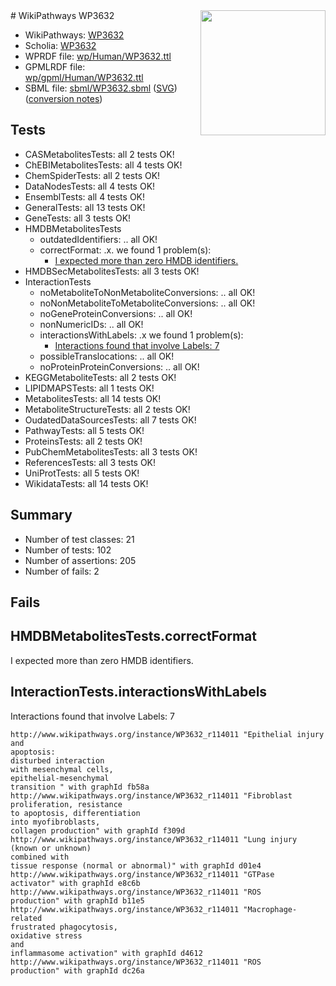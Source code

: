 <img style="float: right; width: 200px" src="../logo.png" />
# WikiPathways WP3632

* WikiPathways: [WP3632](https://identifiers.org/wikipathways:WP3632)
* Scholia: [WP3632](https://scholia.toolforge.org/wikipathways/WP3632)
* WPRDF file: [wp/Human/WP3632.ttl](../wp/Human/WP3632.ttl)
* GPMLRDF file: [wp/gpml/Human/WP3632.ttl](../wp/gpml/Human/WP3632.ttl)
* SBML file: [sbml/WP3632.sbml](../sbml/WP3632.sbml) ([SVG](../sbml/WP3632.svg)) ([conversion notes](../sbml/WP3632.txt))

## Tests
* CASMetabolitesTests: all 2 tests OK!
* ChEBIMetabolitesTests: all 4 tests OK!
* ChemSpiderTests: all 2 tests OK!
* DataNodesTests: all 4 tests OK!
* EnsemblTests: all 4 tests OK!
* GeneralTests: all 13 tests OK!
* GeneTests: all 3 tests OK!
* HMDBMetabolitesTests
    * outdatedIdentifiers: .. all OK!
    * correctFormat: .x. we found 1 problem(s):
        * [I expected more than zero HMDB identifiers.](#ad154c1e)
* HMDBSecMetabolitesTests: all 3 tests OK!
* InteractionTests
    * noMetaboliteToNonMetaboliteConversions: .. all OK!
    * noNonMetaboliteToMetaboliteConversions: .. all OK!
    * noGeneProteinConversions: .. all OK!
    * nonNumericIDs: .. all OK!
    * interactionsWithLabels: .x we found 1 problem(s):
        * [Interactions found that involve Labels: 7](#630d267e)
    * possibleTranslocations: .. all OK!
    * noProteinProteinConversions: .. all OK!
* KEGGMetaboliteTests: all 2 tests OK!
* LIPIDMAPSTests: all 1 tests OK!
* MetabolitesTests: all 14 tests OK!
* MetaboliteStructureTests: all 2 tests OK!
* OudatedDataSourcesTests: all 7 tests OK!
* PathwayTests: all 5 tests OK!
* ProteinsTests: all 2 tests OK!
* PubChemMetabolitesTests: all 3 tests OK!
* ReferencesTests: all 3 tests OK!
* UniProtTests: all 5 tests OK!
* WikidataTests: all 14 tests OK!


## Summary

* Number of test classes: 21
* Number of tests: 102
* Number of assertions: 205
* Number of fails: 2

## Fails

<a name="ad154c1e" />

## HMDBMetabolitesTests.correctFormat

I expected more than zero HMDB identifiers.
<a name="630d267e" />

## InteractionTests.interactionsWithLabels

Interactions found that involve Labels: 7
```
http://www.wikipathways.org/instance/WP3632_r114011 "Epithelial injury and
apoptosis:
disturbed interaction
with mesenchymal cells,
epithelial-mesenchymal
transition " with graphId fb58a
http://www.wikipathways.org/instance/WP3632_r114011 "Fibroblast
proliferation, resistance 
to apoptosis, differentiation
into myofibroblasts, 
collagen production" with graphId f309d
http://www.wikipathways.org/instance/WP3632_r114011 "Lung injury (known or unknown) 
combined with 
tissue response (normal or abnormal)" with graphId d01e4
http://www.wikipathways.org/instance/WP3632_r114011 "GTPase
activator" with graphId e8c6b
http://www.wikipathways.org/instance/WP3632_r114011 "ROS
production" with graphId b11e5
http://www.wikipathways.org/instance/WP3632_r114011 "Macrophage-related
frustrated phagocytosis, 
oxidative stress
and
inflammasome activation" with graphId d4612
http://www.wikipathways.org/instance/WP3632_r114011 "ROS
production" with graphId dc26a
```


